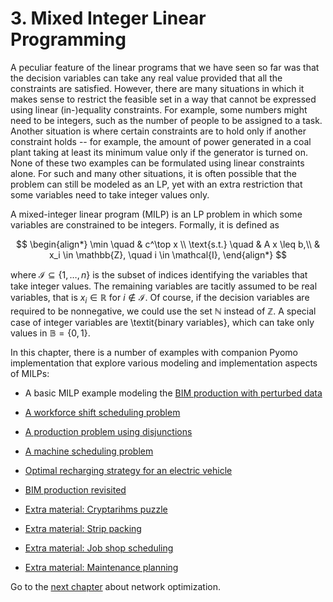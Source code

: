 # 3. Mixed Integer Linear Programming

A peculiar feature of the linear programs that we have seen so far was that the decision variables can take any real value provided that all the constraints are satisfied. However, there are many situations in which it makes sense to restrict the feasible set in a way that cannot be expressed using linear (in-)equality constraints. For example, some numbers might need to be integers, such as the number of people to be assigned to a task. Another situation is where certain constraints are to hold only if another constraint holds -- for example, the amount of power generated in a coal plant taking at least its minimum value only if the generator is turned on. None of these two examples can be formulated using linear constraints alone. For such and many other situations, it is often possible that the problem can still be modeled as an LP, yet with an extra restriction that some variables need to take integer values only.

A mixed-integer linear program (MILP) is an LP problem in which some variables are constrained to be integers. Formally, it is defined as

$$
\begin{align*}
    \min \quad & c^\top x \\
    \text{s.t.} \quad & A x \leq b,\\
    & x_i \in \mathbb{Z}, \quad i \in \mathcal{I},
\end{align*}
$$

where $\mathcal{I} \subseteq \{1,\dots,n\}$ is the subset of indices identifying the variables that take integer values. The remaining variables are tacitly assumed to be real variables, that is $x_i \in \mathbb{R}$ for $i \not\in\mathcal{I}$. Of course, if the decision variables are required to be nonnegative, we could use the set $\mathbb{N}$ instead of $\mathbb{Z}$. A special case of integer variables are \textit{binary variables}, which can take only values in $\mathbb{B}=\{0,1\}$.

In this chapter, there is a number of examples with companion Pyomo implementation that explore various modeling and implementation aspects of MILPs:

* A basic MILP example modeling the [BIM production with perturbed data](bim-perturbed.ipynb)
* [A workforce shift scheduling problem](shift-scheduling.ipynb)
* [A production problem using disjunctions](simple-production-model-gdp.ipynb)
* [A machine scheduling problem](machine-scheduling.ipynb)
* [Optimal recharging strategy for an electric vehicle](recharging-electric-vehicle.ipynb)
* [BIM production revisited](bim-production-revisited.ipynb)

* [Extra material: Cryptarihms puzzle](cryptarithms.ipynb)
* [Extra material: Strip packing](strip-packing.ipynb)
* [Extra material: Job shop scheduling](job-shop-scheduling.ipynb)
* [Extra material: Maintenance planning](maintenance-planning.ipynb)

Go to the [next chapter](../04/04.00.md) about network optimization.